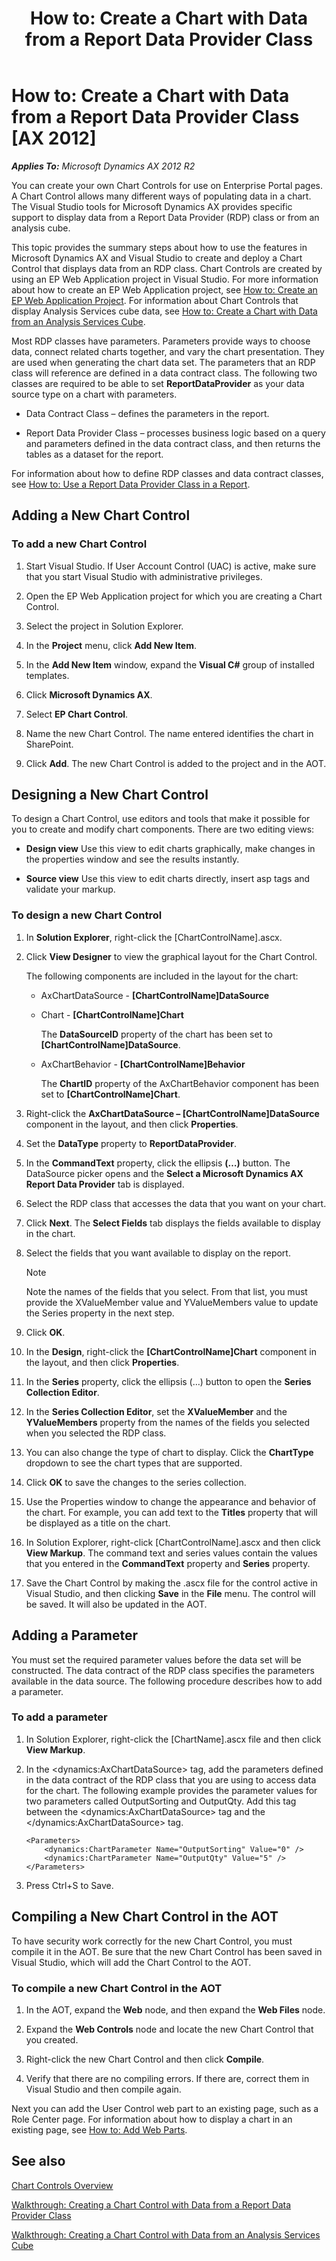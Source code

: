 ﻿---
title: 'How to: Create a Chart with Data from a Report Data Provider Class'
TOCTitle: 'How to: Create a Chart with Data from a Report Data Provider Class'
ms:assetid: ab336a00-792e-4b9e-ab5e-9fac1a8b8ca4
ms:mtpsurl: https://msdn.microsoft.com/en-us/library/Hh975424(v=AX.60)
ms:contentKeyID: 46357771
ms.date: 11/07/2012
mtps_version: v=AX.60
f1_keywords:
- Report Data Provider
- RDP EP Chart Control
- ReportDataProvider
- RDP Data Type
- RDP Data for a Chart Control
- EP Chart Control
- Chart Control
---

# How to: Create a Chart with Data from a Report Data Provider Class [AX 2012]


_**Applies To:** Microsoft Dynamics AX 2012 R2_

You can create your own Chart Controls for use on Enterprise Portal pages. A Chart Control allows many different ways of populating data in a chart. The Visual Studio tools for Microsoft Dynamics AX provides specific support to display data from a Report Data Provider (RDP) class or from an analysis cube.

This topic provides the summary steps about how to use the features in Microsoft Dynamics AX and Visual Studio to create and deploy a Chart Control that displays data from an RDP class. Chart Controls are created by using an EP Web Application project in Visual Studio. For more information about how to create an EP Web Application project, see [How to: Create an EP Web Application Project](how-to-create-an-ep-web-application-project.md). For information about Chart Controls that display Analysis Services cube data, see [How to: Create a Chart with Data from an Analysis Services Cube](how-to-create-a-chart-with-data-from-an-analysis-services-cube.md).

Most RDP classes have parameters. Parameters provide ways to choose data, connect related charts together, and vary the chart presentation. They are used when generating the chart data set. The parameters that an RDP class will reference are defined in a data contract class. The following two classes are required to be able to set **ReportDataProvider** as your data source type on a chart with parameters.

  - Data Contract Class – defines the parameters in the report.

  - Report Data Provider Class – processes business logic based on a query and parameters defined in the data contract class, and then returns the tables as a dataset for the report.

For information about how to define RDP classes and data contract classes, see [How to: Use a Report Data Provider Class in a Report](https://msdn.microsoft.com/en-us/library/gg731917\(v=ax.60\)).

## Adding a New Chart Control

### To add a new Chart Control

1.  Start Visual Studio. If User Account Control (UAC) is active, make sure that you start Visual Studio with administrative privileges.

2.  Open the EP Web Application project for which you are creating a Chart Control.

3.  Select the project in Solution Explorer.

4.  In the **Project** menu, click **Add New Item**.

5.  In the **Add New Item** window, expand the **Visual C\#** group of installed templates.

6.  Click **Microsoft Dynamics AX**.

7.  Select **EP Chart Control**.

8.  Name the new Chart Control. The name entered identifies the chart in SharePoint.

9.  Click **Add**. The new Chart Control is added to the project and in the AOT.

## Designing a New Chart Control

To design a Chart Control, use editors and tools that make it possible for you to create and modify chart components. There are two editing views:

  - **Design view** Use this view to edit charts graphically, make changes in the properties window and see the results instantly.

  - **Source view** Use this view to edit charts directly, insert asp tags and validate your markup.

### To design a new Chart Control

1.  In **Solution Explorer**, right-click the \[ChartControlName\].ascx.

2.  Click **View Designer** to view the graphical layout for the Chart Control.
    
    The following components are included in the layout for the chart:
    
      - AxChartDataSource - **\[ChartControlName\]DataSource**
    
      - Chart - **\[ChartControlName\]Chart**
        
        The **DataSourceID** property of the chart has been set to **\[ChartControlName\]DataSource**.
    
      - AxChartBehavior - **\[ChartControlName\]Behavior**
        
        The **ChartID** property of the AxChartBehavior component has been set to **\[ChartControlName\]Chart**.

3.  Right-click the **AxChartDataSource – \[ChartControlName\]DataSource** component in the layout, and then click **Properties**.

4.  Set the **DataType** property to **ReportDataProvider**.

5.  In the **CommandText** property, click the ellipsis **(…)** button. The DataSource picker opens and the **Select a Microsoft Dynamics AX Report Data Provider** tab is displayed.

6.  Select the RDP class that accesses the data that you want on your chart.

7.  Click **Next**. The **Select Fields** tab displays the fields available to display in the chart.

8.  Select the fields that you want available to display on the report.
    

    > [!NOTE]
    > <P>Note the names of the fields that you select. From that list, you must provide the XValueMember value and YValueMembers value to update the Series property in the next step.</P>



9.  Click **OK**.

10. In the **Design**, right-click the **\[ChartControlName\]Chart** component in the layout, and then click **Properties**.

11. In the **Series** property, click the ellipsis (…) button to open the **Series Collection Editor**.

12. In the **Series Collection Editor**, set the **XValueMember** and the **YValueMembers** property from the names of the fields you selected when you selected the RDP class.

13. You can also change the type of chart to display. Click the **ChartType** dropdown to see the chart types that are supported.

14. Click **OK** to save the changes to the series collection.

15. Use the Properties window to change the appearance and behavior of the chart. For example, you can add text to the **Titles** property that will be displayed as a title on the chart.

16. In Solution Explorer, right-click \[ChartControlName\].ascx and then click **View Markup**. The command text and series values contain the values that you entered in the **CommandText** property and **Series** property.

17. Save the Chart Control by making the .ascx file for the control active in Visual Studio, and then clicking **Save** in the **File** menu. The control will be saved. It will also be updated in the AOT.

## Adding a Parameter

You must set the required parameter values before the data set will be constructed. The data contract of the RDP class specifies the parameters available in the data source. The following procedure describes how to add a parameter.

### To add a parameter

1.  In Solution Explorer, right-click the \[ChartName\].ascx file and then click **View Markup**.

2.  In the \<dynamics:AxChartDataSource\> tag, add the parameters defined in the data contract of the RDP class that you are using to access data for the chart. The following example provides the parameter values for two parameters called OutputSorting and OutputQty. Add this tag between the \<dynamics:AxChartDataSource\> tag and the \</dynamics:AxChartDataSource\> tag.
    
        <Parameters>
            <dynamics:ChartParameter Name="OutputSorting" Value="0" />
            <dynamics:ChartParameter Name="OutputQty" Value="5" />
        </Parameters>

3.  Press Ctrl+S to Save.

## Compiling a New Chart Control in the AOT

To have security work correctly for the new Chart Control, you must compile it in the AOT. Be sure that the new Chart Control has been saved in Visual Studio, which will add the Chart Control to the AOT.

### To compile a new Chart Control in the AOT

1.  In the AOT, expand the **Web** node, and then expand the **Web Files** node.

2.  Expand the **Web Controls** node and locate the new Chart Control that you created.

3.  Right-click the new Chart Control and then click **Compile**.

4.  Verify that there are no compiling errors. If there are, correct them in Visual Studio and then compile again.

Next you can add the User Control web part to an existing page, such as a Role Center page. For information about how to display a chart in an existing page, see [How to: Add Web Parts](how-to-add-web-parts.md).

## See also

[Chart Controls Overview](chart-controls-overview.md)

[Walkthrough: Creating a Chart Control with Data from a Report Data Provider Class](walkthrough-creating-a-chart-control-with-data-from-a-report-data-provider-class.md)

[Walkthrough: Creating a Chart Control with Data from an Analysis Services Cube](walkthrough-creating-a-chart-control-with-data-from-an-analysis-services-cube.md)

